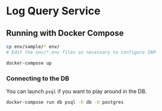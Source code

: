 # Log Query Service

## Running with Docker Compose

```sh
cp env/sample/* env/
# Edit the env/*.env files as necessary to configure IAM

docker-compose up
```

### Connecting to the DB

You can launch `psql` if you want to play around in the DB.

```sh
docker-compose run db psql -h db -U postgres
```

